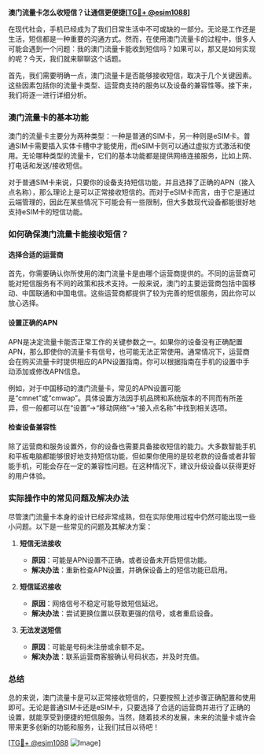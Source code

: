 **澳门流量卡怎么收短信？让通信更便捷[[TG💪+ @esim1088](https://t.me/s/esim1088)]**

在现代社会，手机已经成为了我们日常生活中不可或缺的一部分。无论是工作还是生活，短信都是一种重要的沟通方式。然而，在使用澳门流量卡的过程中，很多人可能会遇到一个问题：我的澳门流量卡能收到短信吗？如果可以，那又是如何实现的呢？今天，我们就来聊聊这个话题。

首先，我们需要明确一点，澳门流量卡是否能够接收短信，取决于几个关键因素。这些因素包括你的流量卡类型、运营商支持的服务以及设备的兼容性等。接下来，我们将逐一进行详细分析。

### **澳门流量卡的基本功能**

澳门的流量卡主要分为两种类型：一种是普通的SIM卡，另一种则是eSIM卡。普通SIM卡需要插入实体卡槽中才能使用，而eSIM卡则可以通过虚拟方式激活和使用。无论哪种类型的流量卡，它们的基本功能都是提供网络连接服务，比如上网、打电话和发送/接收短信。

对于普通SIM卡来说，只要你的设备支持短信功能，并且选择了正确的APN（接入点名称），那么理论上是可以正常接收短信的。而对于eSIM卡而言，由于它是通过云端管理的，因此在某些情况下可能会有一些限制，但大多数现代设备都能很好地支持eSIM卡的短信功能。

### **如何确保澳门流量卡能接收短信？**

#### **选择合适的运营商**
首先，你需要确认你所使用的澳门流量卡是由哪个运营商提供的。不同的运营商可能对短信服务有不同的政策和技术支持。一般来说，澳门的主要运营商包括中国移动、中国联通和中国电信。这些运营商都提供了较为完善的短信服务，因此你可以放心选择。

#### **设置正确的APN**
APN是决定流量卡能否正常工作的关键参数之一。如果你的设备没有正确配置APN，那么即使你的流量卡有信号，也可能无法正常使用。通常情况下，运营商会在购买流量卡时提供相应的APN设置指南。你可以根据指南在手机的设置中手动添加或修改APN信息。

例如，对于中国移动的澳门流量卡，常见的APN设置可能是“cmnet”或“cmwap”。具体设置方法因手机品牌和系统版本的不同而有所差异，但一般都可以在“设置”→“移动网络”→“接入点名称”中找到相关选项。

#### **检查设备兼容性**
除了运营商和服务设置外，你的设备也需要具备接收短信的能力。大多数智能手机和平板电脑都能够很好地支持短信功能，但如果你使用的是较老款的设备或者非智能手机，可能会存在一定的兼容性问题。在这种情况下，建议升级设备以获得更好的用户体验。

### **实际操作中的常见问题及解决办法**

尽管澳门流量卡本身的设计已经非常成熟，但在实际使用过程中仍然可能出现一些小问题。以下是一些常见的问题及其解决方案：

1. **短信无法接收**
   - **原因**：可能是APN设置不正确，或者设备未开启短信功能。
   - **解决办法**：重新检查APN设置，并确保设备上的短信功能已启用。

2. **短信延迟接收**
   - **原因**：网络信号不稳定可能导致短信延迟。
   - **解决办法**：尝试更换位置以获取更强的信号，或者重启设备。

3. **无法发送短信**
   - **原因**：可能是号码未注册或余额不足。
   - **解决办法**：联系运营商客服确认号码状态，并及时充值。

### **总结**

总的来说，澳门流量卡是可以正常接收短信的，只要按照上述步骤正确配置和使用即可。无论是普通SIM卡还是eSIM卡，只要选择了合适的运营商并进行了正确的设置，就能享受到便捷的短信服务。当然，随着技术的发展，未来的流量卡或许会带来更多创新的功能和服务，让我们拭目以待吧！

[[TG💪+ @esim1088](https://t.me/s/esim1088) ![Image](https://i.postimg.cc/4NQfJmqS/Snipaste-2025-05-13-00-14-12.png)]